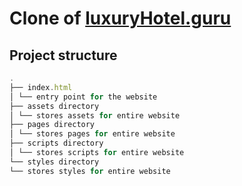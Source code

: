 # Clone of [luxuryHotel.guru](https://luxuryhotel.guru/)

## Project structure

```javascript 
.
├── index.html
│ └── entry point for the website
├── assets directory
│ └── stores assets for entire website
├── pages directory
│ └── stores pages for entire website
├── scripts directory
│ └── stores scripts for entire website
└── styles directory
└── stores styles for entire website

```
